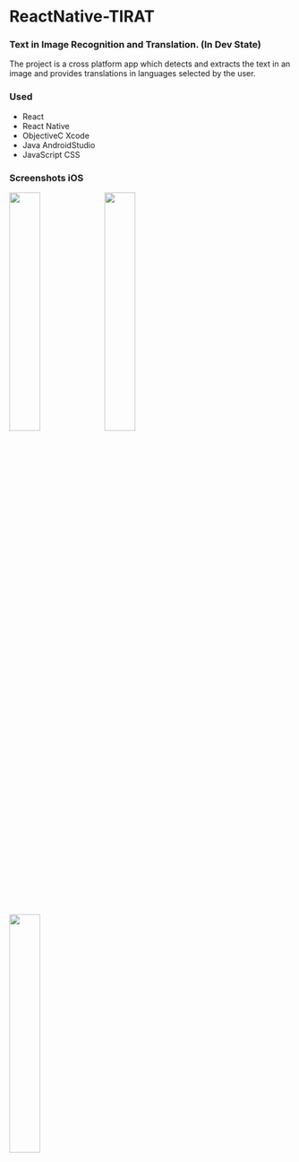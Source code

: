 # ReactNative-TIRAT
### Text in Image Recognition and Translation. (In Dev State)

The project is a cross platform app which detects and extracts the text in an image and provides translations in languages selected by the user. 

### Used

* React
* React Native
* ObjectiveC Xcode
* Java AndroidStudio
* JavaScript CSS

### Screenshots iOS

<img src="https://github.com/ThisIsNSH/ReactNative-TIRAT/blob/master/ss/Simulator%20Screen%20Shot%20-%20iPhone%20Xs%20Max%20-%202019-06-19%20at%2022.58.27.png" width="33%">  <img src="https://github.com/ThisIsNSH/ReactNative-TIRAT/blob/master/ss/Simulator%20Screen%20Shot%20-%20iPhone%20Xs%20Max%20-%202019-06-20%20at%2023.52.51.png" width="33%">  <img src="https://github.com/ThisIsNSH/ReactNative-TIRAT/blob/master/ss/Simulator%20Screen%20Shot%20-%20iPhone%20Xs%20Max%20-%202019-06-20%20at%2023.52.57.png" width="33%">
